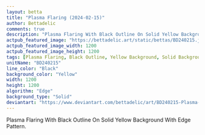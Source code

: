```yaml
---
layout: betta
title: "Plasma Flaring (2024-02-15)"
author: Bettadelic
comments: true
description: "Plasma Flaring With Black Outline On Solid Yellow Background With Edge Pattern."
actpub_featured_image: "https://bettadelic.art/static/bettas/BD240215.jpg"
actpub_featured_image_width: 1200
actpub_featured_image_height: 1200
tags: [Plasma Flaring, Black Outline, Yellow Background, Solid Background Pattern, Edge Pattern, February 2024]
unitName: "BD240215"
line_color: "Black"
background_color: "Yellow"
width: 1200
height: 1200
algorithm: "Edge"
background_type: "Solid"
deviantart: "https://www.deviantart.com/bettadelic/art/BD240215-Plasma-Flaring-2024-02-15-1021504892"
---
```


Plasma Flaring With Black Outline On Solid Yellow Background With Edge Pattern.
